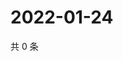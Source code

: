 # 2022-01-24

共 0 条

<!-- BEGIN WEIBO -->
<!-- 最后更新时间 Mon Jan 24 2022 18:17:16 GMT+0800 (China Standard Time) -->

<!-- END WEIBO -->
